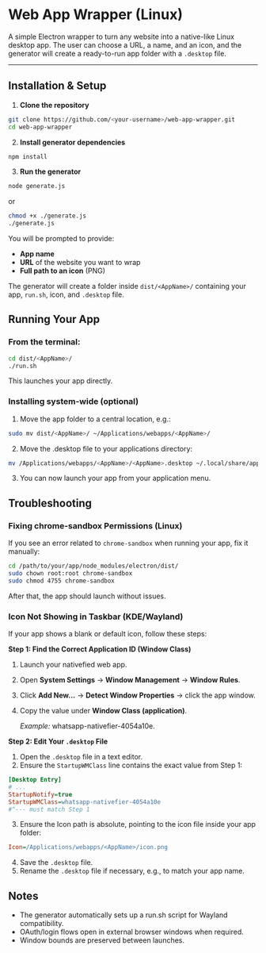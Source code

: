 # Web App Wrapper (Linux)

A simple Electron wrapper to turn any website into a native-like Linux desktop app. The user can choose a URL, a name, and an icon, and the generator will create a ready-to-run app folder with a `.desktop` file.

---

## Installation & Setup

1. **Clone the repository**

```bash
git clone https://github.com/<your-username>/web-app-wrapper.git
cd web-app-wrapper
```

2. **Install generator dependencies**

```bash
npm install
```

3. **Run the generator**

```bash
node generate.js
```

or

```bash
chmod +x ./generate.js
./generate.js
```

You will be prompted to provide:
- **App name**
- **URL** of the website you want to wrap
- **Full path to an icon** (PNG)

The generator will create a folder inside `dist/<AppName>/` containing your app, `run.sh`, icon, and `.desktop` file.

## Running Your App

### From the terminal:

```bash
cd dist/<AppName>/
./run.sh
```
This launches your app directly.

### Installing system-wide (optional)

1. Move the app folder to a central location, e.g.:
```bash
sudo mv dist/<AppName>/ ~/Applications/webapps/<AppName>/
```
2. Move the .desktop file to your applications directory:
```bash
mv /Applications/webapps/<AppName>/<AppName>.desktop ~/.local/share/applications/
```
3. You can now launch your app from your application menu.

## Troubleshooting

### Fixing chrome-sandbox Permissions (Linux)

If you see an error related to `chrome-sandbox` when running your app, fix it manually:

```bash
cd /path/to/your/app/node_modules/electron/dist/
sudo chown root:root chrome-sandbox
sudo chmod 4755 chrome-sandbox
```

After that, the app should launch without issues.

### Icon Not Showing in Taskbar (KDE/Wayland)

If your app shows a blank or default icon, follow these steps:

**Step 1: Find the Correct Application ID (Window Class)**

1. Launch your nativefied web app.
2. Open **System Settings** → **Window Management** → **Window Rules**.
3. Click **Add New...** → **Detect Window Properties** → click the app window.
4. Copy the value under **Window Class (application)**.

    *Example:* whatsapp-nativefier-4054a10e.

**Step 2: Edit Your `.desktop` File**

1. Open the `.desktop` file in a text editor.
2. Ensure the `StartupWMClass` line contains the exact value from Step 1:
```ini
[Desktop Entry]
# ...
StartupNotify=true
StartupWMClass=whatsapp-nativefier-4054a10e
#^--- must match Step 1
```
3. Ensure the Icon path is absolute, pointing to the icon file inside your app folder:
```ini
Icon=/Applications/webapps/<AppName>/icon.png
```
4. Save the `.desktop` file.
5. Rename the `.desktop` file if necessary, e.g., to match your app name.

## Notes

- The generator automatically sets up a run.sh script for Wayland compatibility.
- OAuth/login flows open in external browser windows when required.
- Window bounds are preserved between launches.